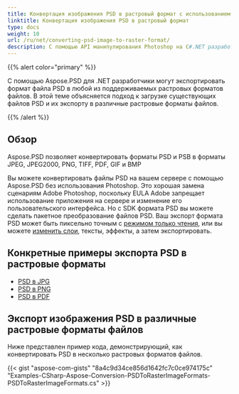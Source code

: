 ```yaml
---
title: Конвертация изображения PSD в растровый формат с использованием C#
linktitle: Конвертация изображения PSD в растровый формат
type: docs
weight: 10
url: /ru/net/converting-psd-image-to-raster-format/
description: С помощью API манипулирования Photoshop на C#.NET разработчики могут экспортировать форматы PSD и PSB в форматы JPEG, JPEG2000, PNG, TIFF, PDF, GIF и BMP.
---
```


{{% alert color="primary" %}} 

С помощью Aspose.PSD для .NET разработчики могут экспортировать формат файла PSD в любой из поддерживаемых растровых форматов файлов. В этой теме объясняется подход к загрузке существующих файлов PSD и их экспорту в различные растровые форматы файлов.

{{% /alert %}} 
## **Обзор**
Aspose.PSD позволяет конвертировать форматы PSD и PSB в форматы JPEG, JPEG2000, PNG, TIFF, PDF, GIF и BMP

Вы можете конвертировать файлы PSD на вашем сервере с помощью Aspose.PSD без использования Photoshop. Это хорошая замена сценариям Adobe Photoshop, поскольку EULA Adobe запрещает использование приложения на сервере и изменение его пользовательского интерфейса. Но с SDK формата PSD вы можете сделать пакетное преобразование файлов PSD. Ваш экспорт формата PSD может быть пиксельно точным с [режимом только чтения](https://reference.aspose.com/psd/net/aspose.psd.imageloadoptions/psdloadoptions/properties/readonlymode), или вы можете [изменить слои](/psd/net/manipulating-adobe-photoshop-formats/), тексты, эффекты, а затем экспортировать.
## **Конкретные примеры экспорта PSD в растровые форматы**
- [PSD в JPG](/psd/net/psd-to-jpg/)
- [PSD в PNG](/psd/net/psd-to-png/)
- [PSD в PDF](/psd/net/psd-to-pdf/)
## **Экспорт изображения PSD в различные растровые форматы файлов**
Ниже представлен пример кода, демонстрирующий, как конвертировать PSD в несколько растровых форматов файлов.



{{< gist "aspose-com-gists" "8a4c9d34ce856d1642fc7c0ce974175c" "Examples-CSharp-Aspose-Conversion-PSDToRasterImageFormats-PSDToRasterImageFormats.cs" >}}
